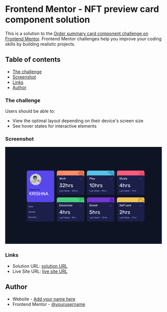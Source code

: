# Frontend Mentor - NFT preview card component solution

This is a solution to the [Order summary card component challenge on Frontend Mentor](https://www.frontendmentor.io/challenges/nft-preview-card-component-SbdUL_w0U). Frontend Mentor challenges help you improve your coding skills by building realistic projects. 

## Table of contents

  - [The challenge](#the-challenge)
  - [Screenshot](#screenshot)
  - [Links](#links)
- [Author](#author)

### The challenge

Users should be able to:

- View the optimal layout depending on their device's screen size
- See hover states for interactive elements

### Screenshot

![](./screenshot.png)


### Links

- Solution URL: [solution URL]()
- Live Site URL: [live site URL]()


## Author

- Website - [Add your name here](https://notYetReady.com)
- Frontend Mentor - [@yourusername](https://www.frontendmentor.io/profile/@Ram007)

